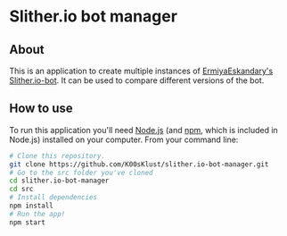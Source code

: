 # Slither.io bot manager

## About
This is an application to create multiple instances of [ErmiyaEskandary's Slither.io-bot](https://github.com/ErmiyaEskandary/Slither.io-bot). It can be used to compare different versions of the bot.

## How to use

To run this application you'll need [Node.js](https://nodejs.org/en/download/) (and [npm](http://npmjs.com), which is included in Node.js) installed on your computer. From your command line:

```bash
# Clone this repository.
git clone https://github.com/K00sKlust/slither.io-bot-manager.git
# Go to the src folder you've cloned
cd slither.io-bot-manager
cd src
# Install dependencies
npm install
# Run the app!
npm start
```
